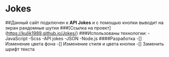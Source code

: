 # Jokes
##Данный сайт подключен к **API Jokes** и с помощью кнопки выводит на экран рандомные шутки
###[Ссылка на проект] (https://kulik1989.github.io/Jokes/)
###Использованы технологии:
-JavaScript
-Scss
-API jokes
-JSON
-Node.js
####Разработка
-[] Изменение цвета фона
-[] Изменение стиля и цвета кнопки
-[] Заменить шрифт текста 
